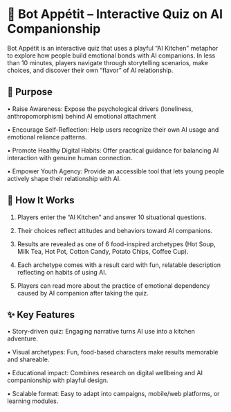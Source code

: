 # 🍲 Bot Appétit – Interactive Quiz on AI Companionship

Bot Appétit is an interactive quiz that uses a playful “AI Kitchen” metaphor to explore how people build emotional bonds with AI companions. In less than 10 minutes, players navigate through storytelling scenarios, make choices, and discover their own “flavor” of AI relationship.


## 🎯 Purpose

•	Raise Awareness: Expose the psychological drivers (loneliness, anthropomorphism) behind AI emotional attachment

•	Encourage Self-Reflection: Help users recognize their own AI usage and emotional reliance patterns.

•	Promote Healthy Digital Habits: Offer practical guidance for balancing AI interaction with genuine human connection.

•	Empower Youth Agency: Provide an accessible tool that lets young people actively shape their relationship with AI.


## 🧩 How It Works

1. Players enter the “AI Kitchen” and answer 10 situational questions.

2. Their choices reflect attitudes and behaviors toward AI companions.

3. Results are revealed as one of 6 food-inspired archetypes (Hot Soup, Milk Tea, Hot Pot, Cotton Candy, Potato Chips, Coffee Cup).

4. Each archetype comes with a result card with fun, relatable description reflecting on habits of using AI.

5. Players can read more about the practice of emotional dependency caused by AI companion after taking the quiz.


## ✨ Key Features

• Story-driven quiz: Engaging narrative turns AI use into a kitchen adventure.

• Visual archetypes: Fun, food-based characters make results memorable and shareable.

• Educational impact: Combines research on digital wellbeing and AI companionship with playful design.

• Scalable format: Easy to adapt into campaigns, mobile/web platforms, or learning modules.


